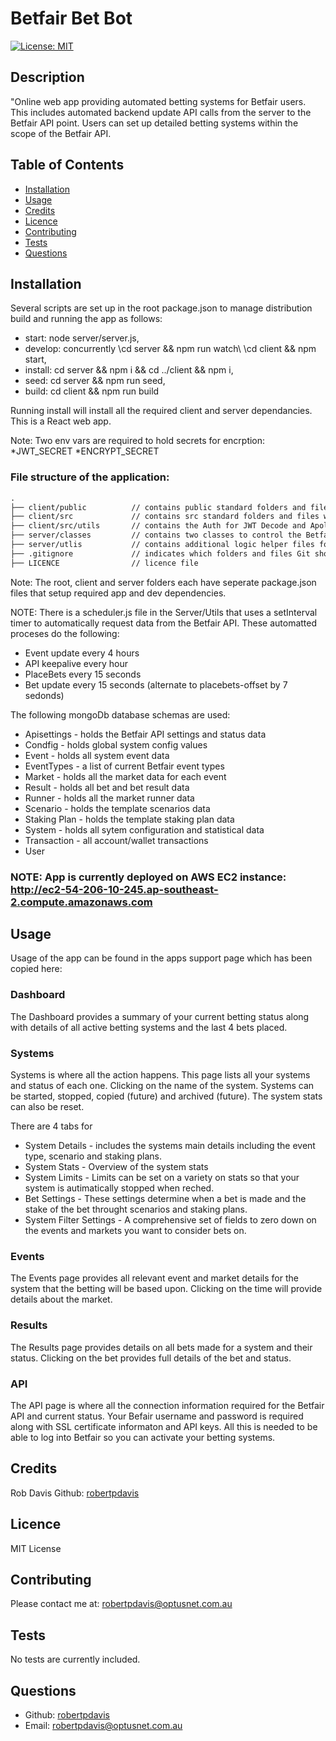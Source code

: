 # Betfair Bet Bot

[![License: MIT](https://img.shields.io/badge/License-MIT-yellow.svg)](https://opensource.org/licenses/MIT)

## Description
"Online web app providing automated betting systems for Betfair users. This includes automated backend update API calls from the server to the Betfair API point. Users can set up detailed betting systems within the scope of the Betfair API.

## Table of Contents
- [Installation](#installation)
- [Usage](#usage)
- [Credits](#credits)
- [Licence](#Licence)
- [Contributing](#contributing)
- [Tests](#tests)
- [Questions](#questions)

## Installation

Several scripts are set up in the root package.json to manage distribution build and running the app as follows:
* start: node server/server.js,
* develop: concurrently \cd server && npm run watch\ \cd client && npm start\,
* install: cd server && npm i && cd ../client && npm i,
* seed: cd server && npm run seed,
* build: cd client && npm run build

Running install will install all the required client and server dependancies. This is a React web app.

Note: Two env vars are required to hold secrets for encrption:
*JWT_SECRET
*ENCRYPT_SECRET

### File structure of the application:
```md
.
├── client/public          // contains public standard folders and files with default base html page
├── client/src             // contains src standard folders and files with the addition of React pages and components folders
├── client/src/utils       // contains the Auth for JWT Decode and Apollo/graphQL queries and mutations
├── server/classes         // contains two classes to control the Betfair API and logic.
├── server/utlis           // contains additional logic helper files for the app
├── .gitignore             // indicates which folders and files Git should ignore 
├── LICENCE                // licence file      
```
Note: The root, client and server folders each have seperate package.json files that setup required app and dev dependencies.

NOTE: There is a scheduler.js file in the Server/Utils that uses a setInterval timer to automatically request data from the Betfair API. These automatted proceses do the following:
* Event update every 4 hours
* API keepalive every hour
* PlaceBets every 15 seconds
* Bet update every 15 seconds (alternate to placebets-offset by 7 sedonds)

The following mongoDb database schemas are used:
* Apisettings - holds the Betfair API settings and status data
* Condfig - holds global system config values
* Event - holds all system event data
* EventTypes - a list of current Betfair event types
* Market - holds all the market data for each event
* Result - holds all bet and bet result data
* Runner - holds all the market runner data
* Scenario - holds the template scenarios data
* Staking Plan - holds the template staking plan data
* System - holds all sytem configuration and statistical data
* Transaction - all account/wallet transactions
* User

### NOTE: App is currently deployed on AWS EC2 instance: http://ec2-54-206-10-245.ap-southeast-2.compute.amazonaws.com


## Usage

Usage of the app can be found in the apps support page which has been copied here:

### Dashboard
The Dashboard provides a summary of your current betting status along with details of all active betting systems and the last 4 bets placed.

### Systems
Systems is where all the action happens. This page lists all your systems and status of each one. Clicking on the name of the system. Systems can be started, stopped, copied (future) and archived (future). The system stats can also be reset.

There are 4 tabs for
* System Details - includes the systems main details including the event type, scenario and staking plans.
* System Stats - Overview of the system stats
* System Limits - Limits can be set on a variety on stats so that your system is autimatically stopped when reched.
* Bet Settings - These settings determine when a bet is made and the stake of the bet throught scenarios and staking plans.
* System Filter Settings - A comprehensive set of fields to zero down on the events and markets you want to consider bets on.

### Events
The Events page provides all relevant event and market details for the system that the betting will be based upon. Clicking on the time will provide details about the market.

### Results
The Results page provides details on all bets made for a system and their status. Clicking on the bet provides full details of the bet and status.

### API
The API page is where all the connection information required for the Betfair API and current status. Your Befair username and password is required along with SSL certificate informaton and API keys. All this is needed to be able to log into Betfair so you can activate your betting systems.


## Credits
Rob Davis Github: [robertpdavis](https://github.com/robertpdavis)

## Licence
MIT License

## Contributing
Please contact me at: robertpdavis@optusnet.com.au

## Tests
No tests are currently included.

## Questions
* Github: [robertpdavis](https://github.com/robertpdavis)
* Email: robertpdavis@optusnet.com.au

